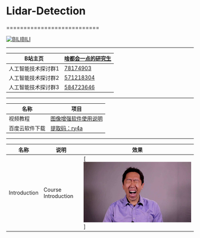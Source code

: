 # Lidar-Detection
===========================

[![BILIBILI](https://github.com/Fafa-DL/Lhy_Machine_Learning/blob/main/Mine.png)](https://space.bilibili.com/46880349)

****
	
|B站主页|[啥都会一点的研究生](https://space.bilibili.com/46880349)|
|---|---|
|人工智能技术探讨群1|[78174903](https://jq.qq.com/?_wv=1027&k=lY5KVICA)|
|人工智能技术探讨群2|[571218304](https://jq.qq.com/?_wv=1027&k=ZCDCT3xV)|
|人工智能技术探讨群3|[584723646](https://jq.qq.com/?_wv=1027&k=bakez5Yz)|

****

|名称|项目|
|---|---|
|视频教程|[图像增强软件使用说明](https://www.bilibili.com/video/BV1Wv411h7kN)|
|百度云软件下载|[提取码：ry4a](https://pan.baidu.com/s/1ZFWzLpMT301GacRPWIndEg)|

****

|名称|说明|效果|
|---|---|---|
|Introduction|Course Introduction|[![BILIBILI](https://raw.githubusercontent.com/Fafa-DL/readme-data/main/imgaug/01Add.png)]|